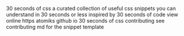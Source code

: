 30 seconds of css a curated collection of useful css snippets you can understand in 30 seconds or less inspired by 30 seconds of code view online https atomiks github io 30 seconds of css contributing see contributing md for the snippet template